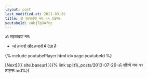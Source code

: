 ```yaml
---
layout: post
last_modified_at: 2021-03-29
title: ॐ सहस्रदया नमः ११ टाइम्स
youtubeId: vWhjTpDAfoc
---
```

 
 
 ॐ सहस्रदया नमः  
 
 -  जो हजारों और हजारों में देता है 
 
  
 
  
 
 
 
 
 
 


{% include youtubePlayer.html id=page.youtubeId %}
 
[Next]({{ site.baseurl }}{% link  split1/_posts/2013-07-26-ॐ पक्षिणे नमः ११ टाइम्स.md%})
 
